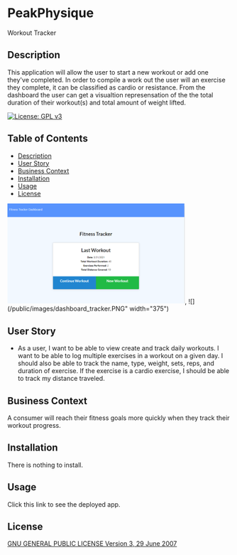 # PeakPhysique
Workout Tracker

## Description
This application will allow the user to start a new workout or add one they've completed. In order to compile a work out the user will an exercise they complete, it can be classified as cardio or resistance. From the dashboard the user can get a visualtion represensation of the the total duration of their workout(s) and total amount of weight lifted.


[![License: GPL v3](https://img.shields.io/badge/License-GPLv3-blue.svg)](https://www.gnu.org/licenses/gpl-3.0)

## Table of Contents
  * [Description](#description)
  * [User Story](#user_story)
  * [Business Context](#business_context)
  * [Installation](#installation)
  * [Usage](#usage)
  * [License](#license)
 

  <img src="/public/images/fitness_tracker.PNG" width="400">,
  ![] (/public/images/dashboard_tracker.PNG" width="375")

  
## User Story

* As a user, I want to be able to view create and track daily workouts. I want to be able to log multiple exercises in a workout on a given day. I should also be able to track the name, type, weight, sets, reps, and duration of exercise. If the exercise is a cardio exercise, I should be able to track my distance traveled.

## Business Context

A consumer will reach their fitness goals more quickly when they track their workout progress.

## Installation
There is nothing to install.  

## Usage
Click this link to see the deployed app.
## License
[GNU GENERAL PUBLIC LICENSE
Version 3, 29 June 2007](https://www.gnu.org/licenses/gpl-3.0.en.html)
